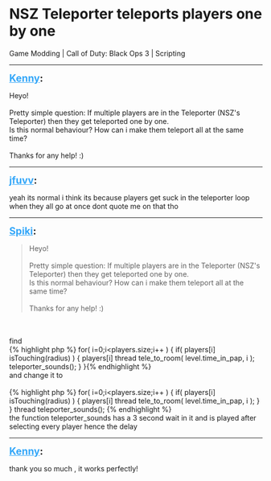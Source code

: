 # NSZ Teleporter teleports players one by one
Game Modding | Call of Duty: Black Ops 3 | Scripting

---
<strong style="font-size: 1.4em;"><span style="text-decoration: underline;text-decoration-color: #34a7f9;"><span style="color:#34a7f9;">Kenny</span></span>:</strong>

<p>Heyo!<br /><br />Pretty simple question: If multiple players are in the Teleporter (NSZ&#39;s Teleporter) then they get teleported one by one.<br />Is this normal behaviour? How can i make them teleport all at the same time?<br /><br />Thanks for any help! :)</p>

---
<strong style="font-size: 1.4em;"><span style="text-decoration: underline;text-decoration-color: #34a7f9;"><span style="color:#34a7f9;">jfuvv</span></span>:</strong>

<p>yeah its normal i think its because players get suck in the teleporter loop when they all go at once dont quote me on that tho</p>

---
<strong style="font-size: 1.4em;"><span style="text-decoration: underline;text-decoration-color: #34a7f9;"><span style="color:#34a7f9;">Spiki</span></span>:</strong>

<p><blockquote>Heyo!<br /><br />Pretty simple question: If multiple players are in the Teleporter (NSZ&#39;s Teleporter) then they get teleported one by one.<br />Is this normal behaviour? How can i make them teleport all at the same time?<br /><br />Thanks for any help! :)<br /></blockquote><br /><br />find<br />{% highlight php %}
for( i=0;i&lt;players.size;i++ )
        {
            if( players[i] isTouching(radius) )
            {
                players[i] thread tele_to_room( level.time_in_pap, i );
                teleporter_sounds();
            }
        }{% endhighlight %}
<br />and change it to<br /><br />{% highlight php %}
for( i=0;i&lt;players.size;i++ )
        {
            if( players[i] isTouching(radius) )
            {
                players[i] thread tele_to_room( level.time_in_pap, i );
            }
        }
       thread teleporter_sounds(); {% endhighlight %}
<br />the function teleporter_sounds has a 3 second wait in it and is played after selecting every player hence the delay</p>

---
<strong style="font-size: 1.4em;"><span style="text-decoration: underline;text-decoration-color: #34a7f9;"><span style="color:#34a7f9;">Kenny</span></span>:</strong>

<p>thank you so much , it works perfectly!</p>
